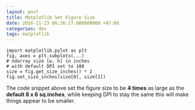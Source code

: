 ```yaml
---
layout: post
title: Matplotlib Set Figure Size
date: 2016-11-23 06:26:17.000000000 +07:00
categories: dev
tags: matplotlib
---
```

```
import matplotlib.pylot as plt
fig, axes = plt.subplots(...)
# ndarray size [w, h] in inches
# with default DPI set to 100
size = fig.get_size_inches() * 2 
fig.set_size_inches(size[0], size[1])
```

The code snippet above set the figure size to be **4 times** as large as the **default 8 x 6 sq.inches**, while keeping DPI to stay the same this will make things appear to be smaller.
